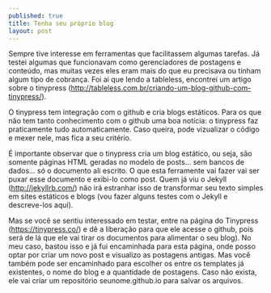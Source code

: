 ```yaml
---
published: true
title: Tenha seu próprio blog
layout: post
---
```

Sempre tive interesse em ferramentas que facilitassem algumas tarefas. Já testei algumas que funcionavam como gerenciadores de postagens e conteúdo, mas muitas vezes eles eram mais do que eu precisava ou tinham algum tipo de cobrança. Foi ai que lendo a tableless, encontrei um artigo sobre o tinypress (http://tableless.com.br/criando-um-blog-github-com-tinypress/).

O tinypress tem integração com o github e cria blogs estáticos. Para os que não tem tanto conhecimento com o github uma boa notícia: o tinypress faz praticamente tudo automaticamente. Caso queira, pode vizualizar o código e mexer nele, mas fica a seu critério.

É importante observar que o tinypress cria um blog estático, ou seja, são somente páginas HTML geradas no modelo de posts... sem bancos de dados... só o documento ali escrito. O que esta ferramente vai fazer vai ser puxar esse documento e exibi-lo como post. Quem já viu o Jekyll (http://jekyllrb.com/) não irá estranhar isso de transformar seu texto simples em sites estáticos e blogs (vou fazer alguns testes com o Jekyll e descreve-los aqui).

Mas se você se sentiu interessado em testar, entre na página do Tinypress (https://tinypress.co/) e dê a liberação para que ele acesse o github, pois será de lá que ele vai tirar os documentos para alimentar o seu blog). No meu caso, bastou isso e já fui encaminhada para esta página, onde posso optar por criar um novo post e visualizo as postagens antigas. Mas você também pode ser encaminhado para escolher os entre os templates já existentes, o nome do blog e a quantidade de postagens. Caso não exista, ele vai criar um repositório seunome.github.io para salvar os arquivos.
